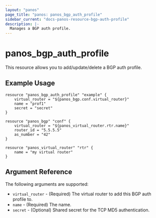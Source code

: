 ```yaml
---
layout: "panos"
page_title: "panos: panos_bgp_auth_profile"
sidebar_current: "docs-panos-resource-bgp-auth-profile"
description: |-
  Manages a BGP auth profile.
---
```


# panos_bgp_auth_profile

This resource allows you to add/update/delete a BGP auth profile.


## Example Usage

```hcl
resource "panos_bgp_auth_profile" "example" {
    virtual_router = "${panos_bgp.conf.virtual_router}"
    name = "prof1"
    secret = "secret"
}

resource "panos_bgp" "conf" {
    virtual_router = "${panos_virtual_router.rtr.name}"
    router_id = "5.5.5.5"
    as_number = "42"
}

resource "panos_virtual_router" "rtr" {
    name = "my virtual router"
}
```

## Argument Reference

The following arguments are supported:

* `virtual_router` - (Required) The virtual router to add this BGP
  auth profile to.
* `name` - (Required) The name.
* `secret` - (Optional) Shared secret for the TCP MD5 authentication.
